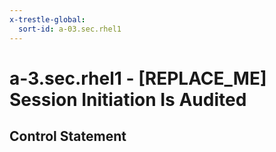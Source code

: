 ```yaml
---
x-trestle-global:
  sort-id: a-03.sec.rhel1
---
```


# a-3.sec.rhel1 - \[REPLACE_ME\] Session Initiation Is Audited

## Control Statement
